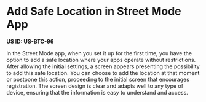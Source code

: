 # Add Safe Location in Street Mode App

**US ID: US-BTC-96**

In the Street Mode app, when you set it up for the first time, you have the option to add a safe location where your apps operate without restrictions. After allowing the initial settings, a screen appears presenting the possibility to add this safe location. You can choose to add the location at that moment or postpone this action, proceeding to the initial screen that encourages registration. The screen design is clear and adapts well to any type of device, ensuring that the information is easy to understand and access.